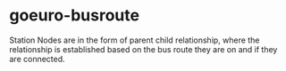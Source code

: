 # goeuro-busroute

Station Nodes are in the form of parent child relationship, where the relationship is established based on the bus route they are on and if they are connected.
